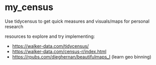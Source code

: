# my_census
Use tidycensus to get quick measures and visuals/maps for personal research

resources to explore and try implementing:
- https://walker-data.com/tidycensus/
- https://walker-data.com/census-r/index.html
- https://rpubs.com/dieghernan/beautifulmaps_I (learn geo binning)
